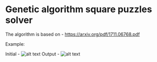 # Genetic algorithm square puzzles solver

The algorithm is based on - https://arxiv.org/pdf/1711.06768.pdf

Example:

Initial - ![alt text](https://github.com/Pronomuos/square_puzzle_solver/blob/master/initial.ppm)
Output - ![alt text](https://github.com/Pronomuos/square_puzzle_solver/blob/master/output.ppm)
